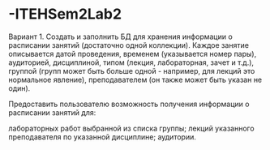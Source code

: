 # -ITEHSem2Lab2
Вариант 1. Создать и заполнить БД для хранения информации о расписании занятий (достаточно одной коллекции). Каждое занятие описывается датой проведения, временем (указывается номер пары), аудиторией, дисциплиной, типом (лекция, лабораторная, зачет и т.д.), группой (групп может быть больше одной - например, для лекций это нормальное явление), преподавателем (он также может быть указан не один).

Предоставить пользователю возможность получения информации о расписании занятий для:

лабораторных работ выбранной из списка группы;
лекций указанного преподавателя по указанной дисциплине;
аудитории.
